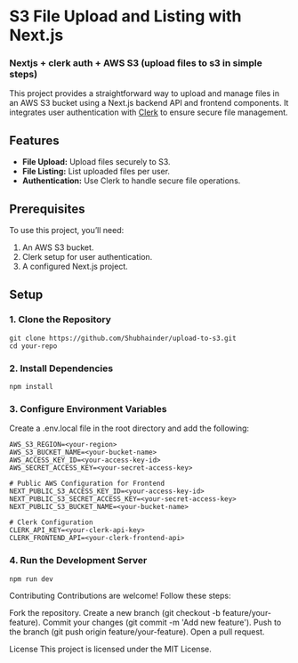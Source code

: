 # S3 File Upload and Listing with Next.js

### Nextjs + clerk auth + AWS S3 (upload files to s3 in simple steps)

This project provides a straightforward way to upload and manage files in an AWS S3 bucket using a Next.js backend API and frontend components. It integrates user authentication with [Clerk](https://clerk.dev/) to ensure secure file management.

## Features

- **File Upload:** Upload files securely to S3.
- **File Listing:** List uploaded files per user.
- **Authentication:** Use Clerk to handle secure file operations.

## Prerequisites

To use this project, you’ll need:

1. An AWS S3 bucket.
2. Clerk setup for user authentication.
3. A configured Next.js project.

## Setup

### 1. Clone the Repository

```
git clone https://github.com/Shubhainder/upload-to-s3.git
cd your-repo
```

### 2. Install Dependencies
```
npm install
```
### 3. Configure Environment Variables
Create a .env.local file in the root directory and add the following:

```# AWS Configuration
AWS_S3_REGION=<your-region>
AWS_S3_BUCKET_NAME=<your-bucket-name>
AWS_ACCESS_KEY_ID=<your-access-key-id>
AWS_SECRET_ACCESS_KEY=<your-secret-access-key>

# Public AWS Configuration for Frontend
NEXT_PUBLIC_S3_ACCESS_KEY_ID=<your-access-key-id>
NEXT_PUBLIC_S3_SECRET_ACCESS_KEY=<your-secret-access-key>
NEXT_PUBLIC_S3_BUCKET_NAME=<your-bucket-name>

# Clerk Configuration
CLERK_API_KEY=<your-clerk-api-key>
CLERK_FRONTEND_API=<your-clerk-frontend-api>
```

### 4. Run the Development Server
```
npm run dev
```
  
Contributing
Contributions are welcome! Follow these steps:

Fork the repository.
Create a new branch (git checkout -b feature/your-feature).
Commit your changes (git commit -m 'Add new feature').
Push to the branch (git push origin feature/your-feature).
Open a pull request.



License
This project is licensed under the MIT License.
